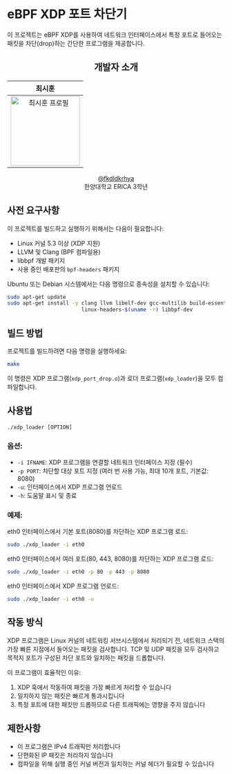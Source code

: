 # eBPF XDP 포트 차단기

이 프로젝트는 eBPF XDP를 사용하여 네트워크 인터페이스에서 특정 포트로 들어오는 패킷을 차단(drop)하는 간단한 프로그램을 제공합니다.

<div align="center">

## 개발자 소개

|                                      최시훈                                       |
| :-------------------------------------------------------------------------------: |
| <img src="https://github.com/fkdldkrhya.png" width="160px" alt="최시훈 프로필" /> |

[@fkdldkrhya](https://github.com/fkdldkrhya) <br/>
한양대학교 ERICA 3학년<br/>

</div>

## 사전 요구사항

이 프로젝트를 빌드하고 실행하기 위해서는 다음이 필요합니다:

- Linux 커널 5.3 이상 (XDP 지원)
- LLVM 및 Clang (BPF 컴파일용)
- libbpf 개발 패키지
- 사용 중인 배포판의 `bpf-headers` 패키지

Ubuntu 또는 Debian 시스템에서는 다음 명령으로 종속성을 설치할 수 있습니다:

```bash
sudo apt-get update
sudo apt-get install -y clang llvm libelf-dev gcc-multilib build-essential \
                        linux-headers-$(uname -r) libbpf-dev
```

## 빌드 방법

프로젝트를 빌드하려면 다음 명령을 실행하세요:

```bash
make
```

이 명령은 XDP 프로그램(`xdp_port_drop.o`)과 로더 프로그램(`xdp_loader`)을 모두 컴파일합니다.

## 사용법

```
./xdp_loader [OPTION]
```

### 옵션:

- `-i IFNAME`: XDP 프로그램을 연결할 네트워크 인터페이스 지정 (필수)
- `-p PORT`: 차단할 대상 포트 지정 (여러 번 사용 가능, 최대 10개 포트, 기본값: 8080)
- `-u`: 인터페이스에서 XDP 프로그램 언로드
- `-h`: 도움말 표시 및 종료

### 예제:

eth0 인터페이스에서 기본 포트(8080)를 차단하는 XDP 프로그램 로드:

```bash
sudo ./xdp_loader -i eth0
```

eth0 인터페이스에서 여러 포트(80, 443, 8080)를 차단하는 XDP 프로그램 로드:

```bash
sudo ./xdp_loader -i eth0 -p 80 -p 443 -p 8080
```

eth0 인터페이스에서 XDP 프로그램 언로드:

```bash
sudo ./xdp_loader -i eth0 -u
```

## 작동 방식

XDP 프로그램은 Linux 커널의 네트워킹 서브시스템에서 처리되기 전, 네트워크 스택의 가장 빠른 지점에서 들어오는 패킷을 검사합니다. TCP 및 UDP 패킷을 모두 검사하고 목적지 포트가 구성된 차단 포트와 일치하는 패킷을 드롭합니다.

이 프로그램이 효율적인 이유:

1. XDP 훅에서 작동하여 패킷을 가장 빠르게 처리할 수 있습니다
2. 일치하지 않는 패킷은 빠르게 통과시킵니다
3. 특정 포트에 대한 패킷만 드롭하므로 다른 트래픽에는 영향을 주지 않습니다

## 제한사항

- 이 프로그램은 IPv4 트래픽만 처리합니다
- 단편화된 IP 패킷은 처리하지 않습니다
- 컴파일을 위해 실행 중인 커널 버전과 일치하는 커널 헤더가 필요할 수 있습니다
